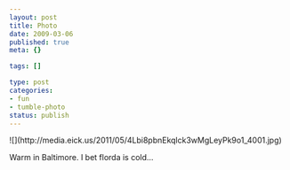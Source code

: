 ```yaml
--- 
layout: post
title: Photo
date: 2009-03-06
published: true
meta: {}

tags: []

type: post
categories: 
- fun
- tumble-photo
status: publish
---
```

<div class="figure">            ![](http://media.eick.us/2011/05/4Lbi8pbnEkqlck3wMgLeyPk9o1_4001.jpg)        </div>

Warm in Baltimore. I bet florda is cold…

